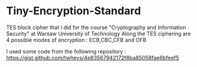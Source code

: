 # Tiny-Encryption-Standard
TES block cipher that I did for the course "Cryptography and Information Security" at Warsaw University of Technology
Along the TES ciphering are 4 possible modes of encryption : ECB,CBC,CFB and OFB

I used some code from the following repository : https://gist.github.com/twheys/4e83567942172f8ba85058fae6bfeef5


